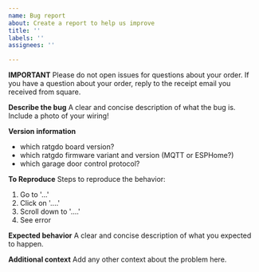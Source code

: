 ```yaml
---
name: Bug report
about: Create a report to help us improve
title: ''
labels: ''
assignees: ''

---
```


**IMPORTANT**
Please do not open issues for questions about your order.
If you have a question about your order, reply to the receipt email you received from square.


**Describe the bug**
A clear and concise description of what the bug is. 
Include a photo of your wiring!

**Version information**
* which ratgdo board version?
* which ratgdo firmware variant and version (MQTT or ESPHome?)
* which garage door control protocol?

**To Reproduce**
Steps to reproduce the behavior:
1. Go to '...'
2. Click on '....'
3. Scroll down to '....'
4. See error

**Expected behavior**
A clear and concise description of what you expected to happen.

**Additional context**
Add any other context about the problem here.
